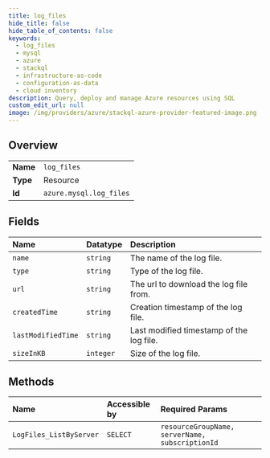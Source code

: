 ```yaml
---
title: log_files
hide_title: false
hide_table_of_contents: false
keywords:
  - log_files
  - mysql
  - azure    
  - stackql
  - infrastructure-as-code
  - configuration-as-data
  - cloud inventory
description: Query, deploy and manage Azure resources using SQL
custom_edit_url: null
image: /img/providers/azure/stackql-azure-provider-featured-image.png
---
```

  
    

## Overview
<table><tbody>
<tr><td><b>Name</b></td><td><code>log_files</code></td></tr>
<tr><td><b>Type</b></td><td>Resource</td></tr>
<tr><td><b>Id</b></td><td><code>azure.mysql.log_files</code></td></tr>
</tbody></table>

## Fields
| Name | Datatype | Description |
|:-----|:---------|:------------|
| `name` | `string` | The name of the log file. |
| `type` | `string` | Type of the log file. |
| `url` | `string` | The url to download the log file from. |
| `createdTime` | `string` | Creation timestamp of the log file. |
| `lastModifiedTime` | `string` | Last modified timestamp of the log file. |
| `sizeInKB` | `integer` | Size of the log file. |
## Methods
| Name | Accessible by | Required Params |
|:-----|:--------------|:----------------|
| `LogFiles_ListByServer` | `SELECT` | `resourceGroupName, serverName, subscriptionId` |
